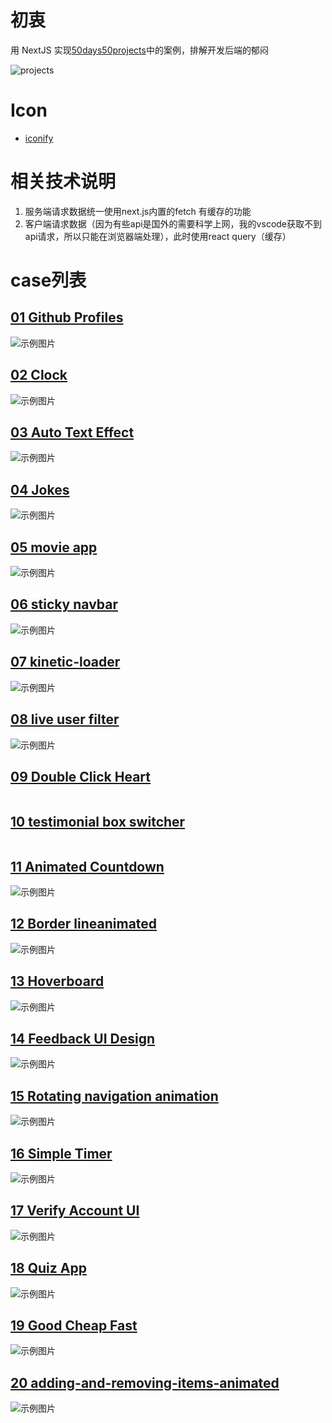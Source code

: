 # 初衷

用 NextJS 实现[50days50projects](https://github.com/bradtraversy/50projects50days)中的案例，排解开发后端的郁闷

![projects](./attachments/images/image.png)

# Icon

- [iconify](https://iconify.design/docs/icon-components/react/#ssr)

# 相关技术说明

1. 服务端请求数据统一使用next.js内置的fetch 有缓存的功能
2. 客户端请求数据（因为有些api是国外的需要科学上网，我的vscode获取不到api请求，所以只能在浏览器端处理），此时使用react query（缓存）

# case列表

## [01 Github Profiles](<./src/app/(cases)/github-profiles>)

<img src="./attachments/images/githubprofiles.gif" alt="示例图片" />

## [02 Clock](<./src/app/(cases)/theme-clock>)

<img src="./attachments/images/theme-clock.gif" alt="示例图片" />

## [03 Auto Text Effect](<./src/app/(cases)/auto-text-effect>)

<img src="./attachments/images/text-effect.gif" alt="示例图片" />

## [04 Jokes](<./src/app/(cases)/jokes>)

<img src="./attachments/images/jokes.gif" alt="示例图片" />

## [05 movie app](<./src/app/(cases)/movie-app>)

<img src="./attachments/images/movie-app.gif" alt="示例图片" />

## [06 sticky navbar](<./src/app/(cases)/sticky-navbar>)

<img src="./attachments/images/sticky-navbar.gif" alt="示例图片" />

## [07 kinetic-loader](<./src/app/(cases)/kinetic-loader>)

<img src="./attachments/images/kinetic-loader.gif" alt="示例图片" />

## [08 live user filter](<./src/app/(cases)/live-user-filter>)

<img src="./attachments/images/live-user-filter.gif" alt="示例图片" />

## [09 Double Click Heart](<./src/app/(cases)/double-click-heart>)

<img src="./attachments/images/double-click-heart.gif" alt="" />

## [10 testimonial box switcher](<./src/app/(cases)/testimonial-box-switcher>)

<img src="./attachments/images/testimonial-box-switcher.gif" alt="" />

## [11 Animated Countdown](<./src/app/(cases)/animated-countdown>)

<img src="./attachments/images/animated-countdown.gif" alt="示例图片" />

## [12 Border lineanimated](<./src/app/(cases)/border-line-animated>)

<img src="./attachments/images/border-line-animated.gif" alt="示例图片" />

## [13 Hoverboard](<./src/app/(cases)/hoverboard>)

<img src="./attachments/images/hoverboard.gif" alt="示例图片" />

## [14 Feedback UI Design](<./src/app/(cases)/feedback-ui-design>)

<img src="./attachments/images/feedback-ui-design.gif" alt="示例图片" />

## [15 Rotating navigation animation](<./src/app/(cases)/rotating-navigation-animation>)

<img src="./attachments/images/rotating-navigation-animation.gif" alt="示例图片" />

## [16 Simple Timer](<./src/app/(cases)/simple-timer>)

<img src="./attachments/images/simple-timer.gif" alt="示例图片" />

## [17 Verify Account UI](<./src/app/(cases)/verify-account-ui>)

<img src="./attachments/images/verify-account-ui.gif" alt="示例图片" />

## [18 Quiz App](<./src/app/(cases)/quiz-app>)

<img src="./attachments/images/quiz-app.gif" alt="示例图片" />

## [19 Good Cheap Fast](<./src/app/(cases)/good-cheap-fast>)

<img src="./attachments/images/good-cheap-fast.gif" alt="示例图片" />

## [20 adding-and-removing-items-animated](<./src/app/(cases)/adding-and-removing-items-animated>)

<img src="./attachments/images/adding-and-removing-items-animated.gif" alt="示例图片" />
